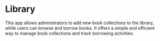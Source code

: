 # Library
 This app allows administrators to add new book collections to the library, while users can browse and borrow books. It offers a simple and efficient way to manage book collections and track borrowing activities.
